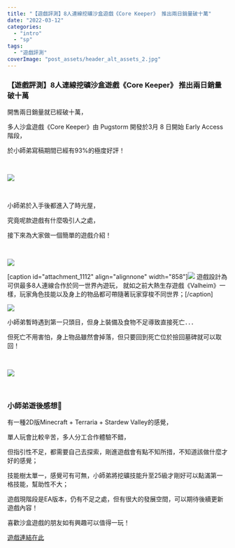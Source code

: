 ```yaml
---
title: "【遊戲評測】8人連線挖礦沙盒遊戲《Core Keeper》 推出兩日銷量破十萬"
date: "2022-03-12"
categories: 
  - "intro"
  - "sp"
tags: 
  - "遊戲評測"
coverImage: "post_assets/header_alt_assets_2.jpg"
---
```


### 【遊戲評測】8人連線挖礦沙盒遊戲《Core Keeper》 推出兩日銷量破十萬

  
開售兩日銷量就已經破十萬，  

  
多人沙盒遊戲《Core Keeper》由 Pugstorm 開發於3月 8 日開始 Early Access 階段，  

  
於小師弟寫稿期間已經有93%的極度好評！  

  
   

  
![](post_assets/photo1.png)  

  
   

  
小師弟於入手後都進入了時光屋，  

  
究竟呢款遊戲有什麼吸引人之處，  

  
接下來為大家做一個簡單的遊戲介紹！  

  
   

  
![](post_assets/photo2.png)  

  
\[caption id="attachment\_1112" align="alignnone" width="858"\]![](post_assets/photo4-1024x551.png) 遊戲設計為可供最多8人連線合作於同一世界內遊玩， 就如之前大熱生存遊戲《Valheim》一樣，玩家角色技能以及身上的物品都可帶隨著玩家穿梭不同世界；\[/caption\]  

  
![](post_assets/photo5-1024x576.png)  

  
小師弟暫時遇到第一只頭目，但身上裝備及食物不足導致直接死亡．．．  

  
但死亡不用害怕，身上物品雖然會掉落，但只要回到死亡位於撿回墓碑就可以取回！  

  
   

  
![](post_assets/photo6-1024x576.png)  

  
   

### **小師弟遊後感想💭**

  
有一種2D版Minecraft + Terraria + Stardew Valley的感覺，  

  
單人玩會比較辛苦，多人分工合作體驗不錯，  

  
但指引性不足，都需要自己去探索，剛進遊戲會有點不知所措，不知道該做什麼才好的感覺；  

  
技能樹太單一，感覺可有可無，小師弟將挖礦技能升至25級才剛好可以點滿第一格技能，幫助性不大；  

  
遊戲現階段是EA版本，仍有不足之處，但有很大的發展空間，可以期待後續更新遊戲內容！  

  
喜歡沙盒遊戲的朋友如有興趣可以值得一玩！  

  
[遊戲連結在此](https://store.steampowered.com/app/1621690/Core_Keeper/)
